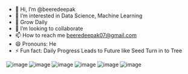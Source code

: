- 👋 Hi, I’m @beeredeepak
- 👀 I’m interested in Data Science, Machine Learning
- 🌱 Grow Daily
- 💞️ I’m looking to collaborate 
- 📫 How to reach me beeredeepak07@gmail.com
- 😄 Pronouns: He
- ⚡ Fun fact: Daily Progress Leads to Future like Seed Turn in to Tree

![image](https://github.com/user-attachments/assets/f79ff312-aa3f-4ac9-ac86-f4679de1dd48)
![image](https://github.com/user-attachments/assets/40b60be8-b9d4-4cdb-a668-3fdb69035a19)
![image](https://github.com/user-attachments/assets/faabfb59-91ee-4f86-8035-1cbf5d244dd1)
![image](https://github.com/user-attachments/assets/6d7c839f-ff6b-4ebb-a57c-1aedbfb7b372)
![image](https://github.com/user-attachments/assets/6aecb306-c593-467b-8a13-685de30c0007)
![image](https://github.com/user-attachments/assets/fe537bc5-dc7f-4c32-8d29-14996c2f5b74)







<!---
beeredeepak/beeredeepak is a ✨ special ✨ repository because its `README.md` (this file) appears on your GitHub profile.
You can click the Preview link to take a look at your changes.
--->
